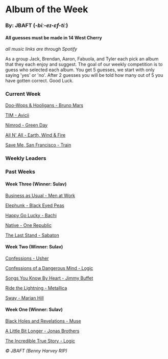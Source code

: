 # Album of the Week
### By: JBAFT (*-biː-eɪ-ɛf-tiː*)

#### All guesses must be made in 14 West Cherry
*all music links are through Spotify*

As a group Jack, Brendan, Aaron, Fabuola, and Tyler each pick an album that they each enjoy and suggest. The goal of our weekly competition is to guess who selected each album. You get 5 guesses, we start with only saying 'yes' or 'no'. After 2 guesses you will be told how many out of 5 you have gotten correct. Good Luck.

### Current Week
[Doo-Wops & Hooligans - Bruno Mars](https://open.spotify.com/album/1uyf3l2d4XYwiEqAb7t7fX)

[TIM - Avicii](https://open.spotify.com/album/6Ad1E9vl75ZB3Ir87zwXIJ)

[Nimrod - Green Day](https://open.spotify.com/album/3x2uer6Xh0d5rF8toWpRDA)

[All N' All - Earth, Wind & Fire](https://open.spotify.com/album/0w0eT42Gyq6G9yXB0RirWh)

[Save Me, San Francisco - Train](https://open.spotify.com/album/1CwXS6MAz8Wo7K4TzW9iuR)

### Weekly Leaders

### Past Weeks
#### Week Three (Winner: Sulav)
[Business as Usual - Men at Work](https://open.spotify.com/album/4HDJMKkwAMVFewqfZcmf84)

[Elephunk - Black Eyed Peas](https://open.spotify.com/album/4wBDclsxFzGnR4kVAAMI7K)

[Happy Go Lucky - Bachi](https://open.spotify.com/album/7a1lJcddKEyLNPHLkjA9vX)

[Native - One Republic](https://open.spotify.com/album/2bbhW5ifCwOYM8DMkqoYBF)

[The Last Stand - Sabaton](https://open.spotify.com/album/3KePhGKcmAXACdYBFtILDX)

#### Week Two (Winner: Sulav)
[Confessions - Usher](https://open.spotify.com/album/1RM6MGv6bcl6NrAG8PGoZk)

[Confessions of a Dangerous Mind - Logic](https://open.spotify.com/album/6GeHCNwwqMMUrpxuGTRYcf)

[Songs You Know By Heart - Jimmy Buffet](https://open.spotify.com/album/6MlglzxBetAjx7yZNAQt3D)

[Ride the Lightning - Metallica](https://open.spotify.com/album/2omIeSJEGQeKHPOpiXgfkr)

[Sway - Marian Hill](https://open.spotify.com/album/4GgwHp794AzZkv2hh8geZu)

#### Week One (Winner: Sulav)
[Black Holes and Revelations - Muse](https://open.spotify.com/album/0lw68yx3MhKflWFqCsGkIs)

[A Little Bit Longer - Jonas Brothers](https://open.spotify.com/album/4jcRw4qVurxoZcfIYPKDpz)

[The Incredible True Story - Logic](https://open.spotify.com/album/5dOpbgAmJeyoakKQ0QLWkR)

<p class="copyright"><i>&copy; JBAFT (Benny Harvey RIP)</i></p>
